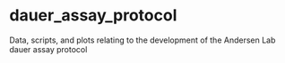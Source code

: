 # dauer_assay_protocol
Data, scripts, and plots relating to the development of the Andersen Lab dauer assay protocol

